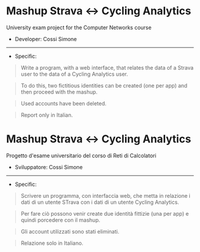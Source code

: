 # Mashup Strava <-> Cycling Analytics
University exam project for the Computer Networks course

- Developer:  Cossi Simone

------------

- Specific:
> Write a program, with a web interface, that relates the data of a Strava user to the data of a Cycling Analytics user.

> To do this, two fictitious identities can be created (one per app) and then proceed with the mashup.

> Used accounts have been deleted.

> Report only in Italian.







# Mashup Strava <-> Cycling Analytics
Progetto d'esame universitario del corso di Reti di Calcolatori

- Sviluppatore:  Cossi Simone

------------

- Specific:
> Scrivere un programma, con interfaccia web, che metta in relazione i dati di un utente STrava con i dati di un utente Cycling Analytics.

> Per fare ciò possono venir create due identità fittizie (una per app) e quindi porcedere con il mashup.

> Gli account utilizzati sono stati eliminati.

> Relazione solo in Italiano.
